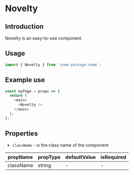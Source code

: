 # Novelty

<!-- STORY -->

## Introduction

Novelty is an easy-to-use component.

## Usage

```javascript
import { Novelty } from 'some-package-name';
```

## Example use

```javascript
const myPage = props => {
  return (
    <main>
      <Novelty />
    </main>
  );
};
```

## Properties

- `className` - is the class name of the component

| propName  | propType | defaultValue | isRequired |
| --------- | -------- | ------------ | ---------- |
| className | string   | -            | -          |
